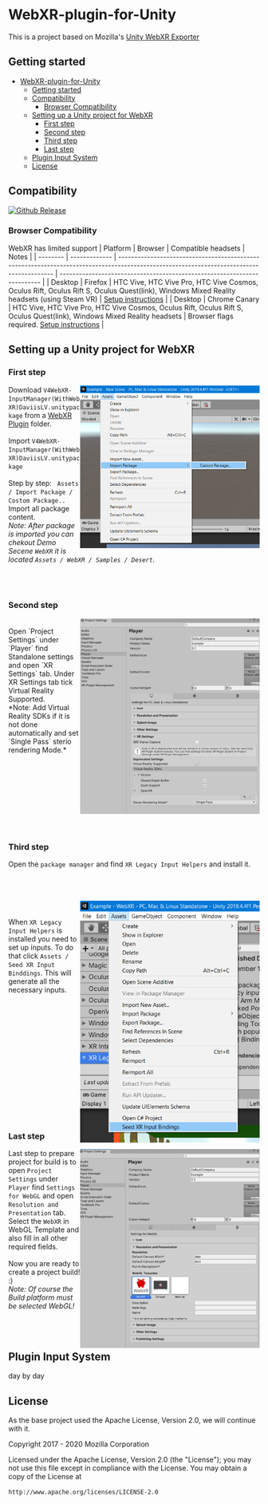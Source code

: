 # WebXR-plugin-for-Unity

This is a project based on Mozilla's [Unity WebXR Exporter](https://github.com/MozillaReality/unity-webxr-export)

## Getting started

- [WebXR-plugin-for-Unity](#webxr-plugin-for-unity)
  - [Getting started](#getting-started)
  - [Compatibility](#compatibility)
    - [Browser Compatibility](#browser-compatibility)
  - [Setting up a Unity project for WebXR](#setting-up-a-unity-project-for-webxr)
    - [First step](#first-step)
    - [Second step](#second-step)
    - [Third step](#third-step)
    - [Last step](#last-step)
  - [Plugin Input System](#plugin-input-system)
  - [License](#license)


## Compatibility

[unity-download]:                 https://unity3d.com/get-unity/download/archive
[unity-version-badge]:            https://img.shields.io/badge/Unity%20Editor%20Version-2019.4.4f1-green.svg
[![Github Release][unity-version-badge]][unity-download]

### Browser Compatibility

WebXR has limited support
| Platform | Browser       | Compatible headsets                                                                                                                      | Notes                                                                    |
| -------- | ------------- | ---------------------------------------------------------------------------------------------------------------------------------------- | ------------------------------------------------------------------------ |
| Desktop  | Firefox       | HTC Vive, HTC Vive Pro, HTC Vive Cosmos, Oculus Rift, Oculus Rift S, Oculus Quest(link), Windows Mixed Reality headsets (using Steam VR) | [Setup instructions](https://webvr.rocks/firefox)                        |
| Desktop  | Chrome Canary | HTC Vive, HTC Vive Pro, HTC Vive Cosmos, Oculus Rift, Oculus Rift S, Oculus Quest(link), Windows Mixed Reality headsets                  | Browser flags required. [Setup instructions](https://webvr.rocks/chrome) |

## Setting up a Unity project for WebXR
### First step

<img align="right" src="https://github.com/viavrarlab/WebXR-plugin-for-Unity/blob/main/WebXR%20Plugin/images/1.png" width="360" >

 Download `V4WebXR-InputManager(WithWebXR)DaviisLV.unitypackage` from a [WebXR Plugin](WebXR%20Plugin/V4WebXR-InputManager(WithWebXR)DaviisLV.unitypackage) folder. <br /><br />
 Import `V4WebXR-InputManager(WithWebXR)DaviisLV.unitypackage`
 <br /><br />
Step by step: ` Assets / Import Package / Costom Package..`
<br />
 Import all package content.
<br />
 *Note: After package is imported you can chekout Demo Secene `WebXR` it is located `Assets / WebXR / Samples / Desert`.*
<br /> <br /> <br /> <br />

### Second step

<img align="right" src="https://github.com/viavrarlab/WebXR-plugin-for-Unity/blob/main/WebXR%20Plugin/images/4.png" width="360" >
<br /> 
Open `Project Settings` under `Player`  find Standalone settings and open  `XR Settings` tab. Under XR Settings tab tick Virtual Reality Supported.
<br /> 
*Note: Add Virtual Reality SDKs if it is not done automatically and set `Single Pass` sterio rendering Mode.*
<br /> <br /> <br /><br /> <br /> <br /><br /> <br /> <br /> <br /> 

### Third step
 Open the `package manager` and find `XR Legacy Input Helpers` and install it.

 <br /><br /> <br />
<img align="right" src="https://github.com/viavrarlab/WebXR-plugin-for-Unity/blob/main/WebXR%20Plugin/images/6.png" width="360" >
<br /><br /> 
 When `XR Legacy Input Helpers` is installed you need to set up inputs. To do that click `Assets / Seed XR Input Binddings`. This will generate all the necessary inputs.

 <br /><br /> <br /> <br /><br /> <br /> <br /><br /> <br /> <br /> <br /><br /><br /> <br />
 
 ### Last step
<img align="right" src="https://github.com/viavrarlab/WebXR-plugin-for-Unity/blob/main/WebXR%20Plugin/images/8.png" width="360" >

 Last step to prepare project for build is to open `Project Settings` under `Player`  find `Settings for WebGL` and open `Resolution and Presentation` tab. Select the `WebXR` in WebGL Template and also fill in all other required fields.
 <br /> <br /> 
 Now you are ready to create a project build! :) <br />
 *Note: Of course the Build platform must be selected WebGL!*
  <br /> <br />   <br /> <br /> 
 
## Plugin Input System

day by day

## License

As the base project used the Apache License, Version 2.0, we will continue with it.

Copyright 2017 - 2020 Mozilla Corporation

Licensed under the Apache License, Version 2.0 (the "License");
you may not use this file except in compliance with the License.
You may obtain a copy of the License at

    http://www.apache.org/licenses/LICENSE-2.0
